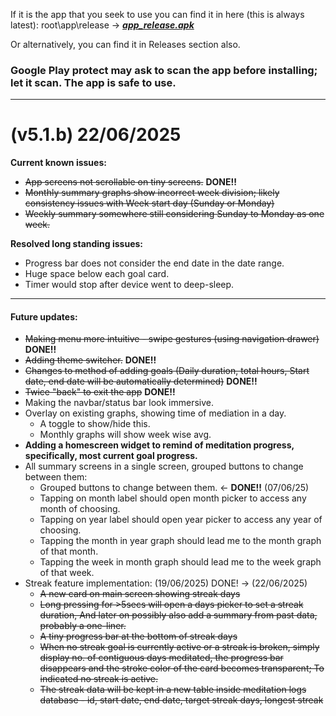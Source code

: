 If it is the app that you seek to use you can find it in here (this is always latest): root\app\release -> ***[app_release.apk](https://github.com/spewedprojects/MeditationTracker/blob/master/app/release/app-release.apk)***

Or alternatively, you can find it in Releases section also.

### Google Play protect may ask to scan the app before installing; let it scan. **The app is safe to use.**

***

# (v5.1.b) 22/06/2025
**Current known issues:**
- ~~App screens not scrollable on tiny screens.~~ __DONE!!__
- ~~Monthly summary graphs show incorrect week division; likely consistency issues with Week start day (Sunday or Monday)~~
- ~~Weekly summary somewhere still considering Sunday to Monday as one week.~~

__Resolved long standing issues:__
- Progress bar does not consider the end date in the date range.
- Huge space below each goal card.
- Timer would stop after device went to deep-sleep.

***
#### **Future updates:**
- ~~Making menu more intuitive - swipe gestures (using navigation drawer)~~ __DONE!!__
- ~~Adding theme switcher.~~ __DONE!!__
- ~~Changes to method of adding goals (Daily duration, total hours, Start date, end date will be automatically determined)~~ __DONE!!__
- ~~Twice "back" to exit the app~~ **DONE!!**
- Making the navbar/status bar look immersive.
- Overlay on existing graphs, showing time of mediation in a day.
  - A toggle to show/hide this.
  - Monthly graphs will show week wise avg.
- **Adding a homescreen widget to remind of meditation progress, specifically, most current goal progress.**
- All summary screens in a single screen, grouped buttons to change between them:
    - Grouped buttons to change between them. <- __DONE!!__ (07/06/25)
    - Tapping on month label should open month picker to access any month of choosing.
    - Tapping on year label should open year picker to access any year of choosing.
    - Tapping the month in year graph should lead me to the month graph of that month.
    - Tapping the week in month graph should lead me to the week graph of that week.
- Streak feature implementation: (19/06/2025) DONE! -> (22/06/2025)
  - ~~A new card on main screen showing streak days~~
  - ~~Long pressing for >5secs will open a days picker to set a streak duration, And later on possibly also add a summary from past data, probably a one-liner.~~
  - ~~A tiny progress bar at the bottom of streak days~~
  - ~~When no streak goal is currently active or a streak is broken, simply display no. of contiguous days meditated, the progress bar disappears and the stroke color of the card becomes transparent; To indicated no streak is active.~~
  - ~~The streak data will be kept in a new table inside meditation logs database - id, start date, end date, target streak days, longest streak~~